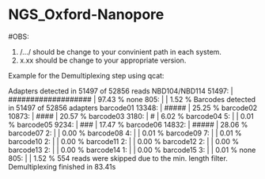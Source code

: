 # NGS_Oxford-Nanopore
#OBS:
1. /.../ should be change to your convinient path in each system.
2. x.xx should be change to your appropriate version.

Example for the Demultiplexing step using qcat:

Adapters detected in 51497 of 52856 reads
  NBD104/NBD114  51497: |  ################### |  97.43 %
           none    805: |                      |   1.52 %
Barcodes detected in 51497 of 52856 adapters
      barcode01  13348: |                ##### |  25.25 %
      barcode02  10873: |                 #### |  20.57 %
      barcode03   3180: |                    # |   6.02 %
      barcode04      5: |                      |   0.01 %
      barcode05   9234: |                  ### |  17.47 %
      barcode06  14832: |                ##### |  28.06 %
      barcode07      2: |                      |   0.00 %
      barcode08      4: |                      |   0.01 %
      barcode09      7: |                      |   0.01 %
      barcode10      2: |                      |   0.00 %
      barcode11      2: |                      |   0.00 %
      barcode12      2: |                      |   0.00 %
      barcode13      2: |                      |   0.00 %
      barcode14      1: |                      |   0.00 %
      barcode15      3: |                      |   0.01 %
           none    805: |                      |   1.52 %
554 reads were skipped due to the min. length filter.
Demultiplexing finished in 83.41s
